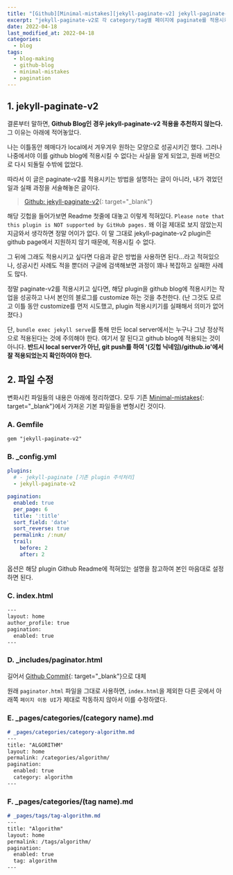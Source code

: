 ```yaml
---
title: "[Github][Minimal-mistakes][jekyll-paginate-v2] jekyll-paginate-v2로 Github Blog 여러 페이지에 paginate 적용시키기 - 추천 X"
excerpt: "jekyll-paginate-v2로 각 category/tag별 페이지에 paginate를 적용시키려 했으나, github blog에 지원하지 않아 실패하였다. 따라서 이 방법은 추천하지 않으며, 내가 겪은 경험을 서술하는 글이다."
date: 2022-04-18
last_modified_at: 2022-04-18
categories:
  - blog
tags:
  - blog-making
  - github-blog
  - minimal-mistakes
  - pagination
---
```


## 1. jekyll-paginate-v2

결론부터 말하면, **Github Blog인 경우 jekyll-paginate-v2 적용을 추천하지 않는다.** 그 이유는 아래에 적어놓았다. 

나는 이틀동안 헤매다가 local에서 겨우겨우 원하는 모양으로 성공시키긴 했다. 그러나 나중에서야 이를 github blog에 적용시킬 수 없다는 사실을 알게 되었고, 원래 버전으로 다시 되돌릴 수밖에 없었다. 

따라서 이 글은 paginate-v2를 적용시키는 방법을 설명하는 글이 아니라, 내가 겪었던 일과 실패 과정을 서술해놓은 글이다.

> [Github: jekyll-paginate-v2](https://github.com/sverrirs/jekyll-paginate-v2){: target="_blank"}

해당 깃헙을 들어가보면 Readme 첫줄에 대놓고 이렇게 적혀있다. `Please note that this plugin is NOT supported by GitHub pages.` 왜 이걸 제대로 보지 않았는지 지금와서 생각하면 정말 어이가 없다. 이 말 그대로 jekyll-paginate-v2 plugin은 github page에서 지원하지 않기 때문에, 적용시킬 수 없다.

그 뒤에 그래도 적용시키고 싶다면 다음과 같은 방법을 사용하면 된다...라고 적혀있으나, 성공시킨 사례도 적을 뿐더러 구글에 검색해보면 과정이 꽤나 복잡하고 실패한 사례도 많다. 

정말 paginate-v2를 적용시키고 싶다면, 해당 plugin을 github blog에 적용시키는 작업을 성공하고 나서 본인의 블로그를 customize 하는 것을 추천한다. (난 그것도 모르고 이틀 동안 customize를 먼저 시도했고, plugin 적용시키기를 실패해서 의미가 없어졌다.)

단, `bundle exec jekyll serve`를 통해 만든 local server에서는 누구나 그냥 정상적으로 적용된다는 것에 주의해야 한다. 여기서 잘 된다고 github blog에 적용되는 것이 아니다. **반드시 local server가 아닌, git push를 하여 '(깃헙 닉네임)/github.io'에서 잘 적용되었는지 확인하여야 한다.**

## 2. 파일 수정

변화시킨 파일들의 내용은 아래에 정리하였다. 모두 기존 [Minimal-mistakes](https://github.com/mmistakes/minimal-mistakes){: target="_blank"}에서 가져온 기본 파일들을 변형시킨 것이다.

### A. Gemfile

```md
gem "jekyll-paginate-v2"
```

### B. _config.yml

```yml
plugins:
  # - jekyll-paginate [기존 plugin 주석처리]
  - jekyll-paginate-v2
```

```yml
pagination:
  enabled: true
  per_page: 6
  title: ':title'
  sort_field: 'date'
  sort_reverse: true
  permalink: /:num/
  trail:
    before: 2
    after: 2
```

옵션은 해당 plugin Github Readme에 적혀있는 설명을 참고하여 본인 마음대로 설정하면 된다.

### C. index.html

```html
---
layout: home
author_profile: true
pagination:
  enabled: true
---
```

### D. _includes/paginator.html

길어서 [Github Commit](https://github.com/BurningFalls/burningfalls.github.io/commit/0169ae6a5c91264c0a73f01a7a7b0aad0f1f59fd){: target="_blank"}으로 대체

원래 `paginator.html` 파일을 그대로 사용하면, `index.html`을 제외한 다른 곳에서 아래쪽 `페이지 이동 UI`가 제대로 작동하지 않아서 이를 수정하였다.

### E. _pages/categories/(category name).md

```md
# _pages/categories/category-algorithm.md
---
title: "ALGORITHM"
layout: home
permalink: /categories/algorithm/
pagination:
  enabled: true
  category: algorithm
---
```

### F. _pages/categories/(tag name).md

```md
# _pages/tags/tag-algorithm.md
---
title: "Algorithm"
layout: home
permalink: /tags/algorithm/
pagination:
  enabled: true
  tag: algorithm
---
```